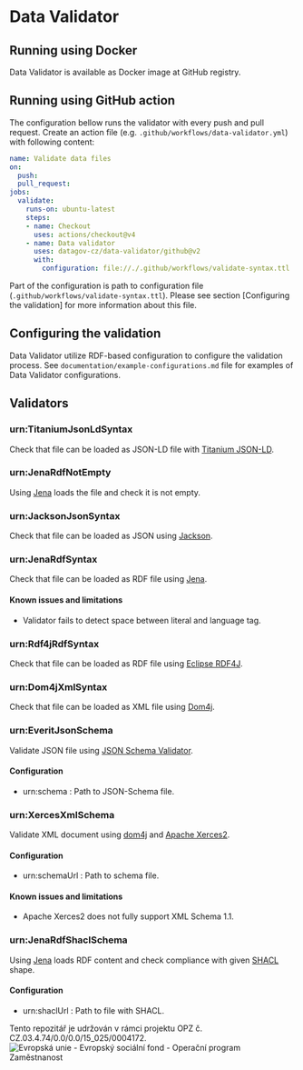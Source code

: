 # Data Validator

## Running using Docker
Data Validator is available as Docker image at GitHub registry.

## Running using GitHub action
The configuration bellow runs the validator with every push and pull request.
Create an action file (e.g. `.github/workflows/data-validator.yml`) with following content:
```yaml
name: Validate data files
on:
  push:
  pull_request:
jobs:
  validate:
    runs-on: ubuntu-latest
    steps:
    - name: Checkout
      uses: actions/checkout@v4
    - name: Data validator
      uses: datagov-cz/data-validator/github@v2
      with:
        configuration: file://./.github/workflows/validate-syntax.ttl
```
Part of the configuration is path to configuration file (`.github/workflows/validate-syntax.ttl`).
Please see section [Configuring the validation] for more information about this file.

## Configuring the validation
Data Validator utilize RDF-based configuration to configure the validation process.
See `documentation/example-configurations.md` file for examples of Data Validator configurations.

## Validators

### urn:TitaniumJsonLdSyntax
Check that file can be loaded as JSON-LD file with [Titanium JSON-LD](https://github.com/filip26/titanium-json-ld).

### urn:JenaRdfNotEmpty
Using [Jena](https://jena.apache.org/) loads the file and check it is not empty.

### urn:JacksonJsonSyntax
Check that file can be loaded as JSON using [Jackson](https://github.com/FasterXML/jackson).

### urn:JenaRdfSyntax
Check that file can be loaded as RDF file using [Jena](https://jena.apache.org/).

#### Known issues and limitations
- Validator fails to detect space between literal and language tag.

### urn:Rdf4jRdfSyntax
Check that file can be loaded as RDF file using [Eclipse RDF4J](https://rdf4j.org/).

### urn:Dom4jXmlSyntax
Check that file can be loaded as XML file using [Dom4j](https://dom4j.github.io/).

### urn:EveritJsonSchema
Validate JSON file using [JSON Schema Validator](https://github.com/everit-org/json-schema).

#### Configuration
- urn:schema : Path to JSON-Schema file.

### urn:XercesXmlSchema
Validate XML document using [dom4j](https://dom4j.github.io/) and [Apache Xerces2](https://mvnrepository.com/artifact/org.opengis.cite.xerces/xercesImpl-xsd11).

#### Configuration
- urn:schemaUrl : Path to schema file.

#### Known issues and limitations
- Apache Xerces2 does not fully support XML Schema 1.1.

### urn:JenaRdfShaclSchema
Using [Jena](https://jena.apache.org/) loads RDF content and check compliance with given [SHACL](https://www.w3.org/TR/shacl/) shape.

#### Configuration
- urn:shaclUrl : Path to file with SHACL.

Tento repozitář je udržován v rámci projektu OPZ č. CZ.03.4.74/0.0/0.0/15_025/0004172.
![Evropská unie - Evropský sociální fond - Operační program Zaměstnanost](https://data.gov.cz/images/ozp_logo_cz.jpg)
